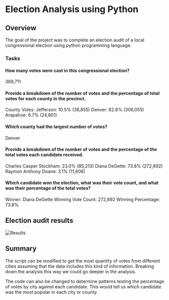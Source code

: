 # Election Analysis using Python

## Overview 

The goal of the project was to complete an election audit of a local congressional election using python programming language.

### Tasks

#### How many votes were cast in this congressional election?
369,711
#### Provide a breakdown of the number of votes and the percentage of total votes for each county in the precinct.
County Votes:
Jefferson: 10.5% (38,855)
Denver: 82.8% (306,055)
Arapahoe: 6.7% (24,801)
#### Which county had the largest number of votes?
Denver
#### Provide a breakdown of the number of votes and the percentage of the total votes each candidate received.
Charles Casper Stockham: 23.0% (85,213)
Diana DeGette: 73.8% (272,892)
Raymon Anthony Doane: 3.1% (11,606)
#### Which candidate won the election, what was their vote count, and what was their percentage of the total votes?
Winner: Diana DeGette
Winning Vote Count: 272,892
Winning Percentage: 73.8%


## Election audit results
![Results](Resources/electionresults.PNG)


## Summary 
The script can be modified to get the most quantity of votes from different cities assuming that the data includes this kind of information. Breaking down the analysis this way we could go deeper in the analysis. 

The code can also be changed to determine patterns testing the percentage of votes by city against each candidate. This would tell us which candidate was the most popular in each city or county.

